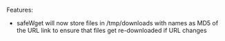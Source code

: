 Features:
* safeWget will now store files in /tmp/downloads with names as MD5 of the URL link to ensure that files get re-downloaded if URL changes